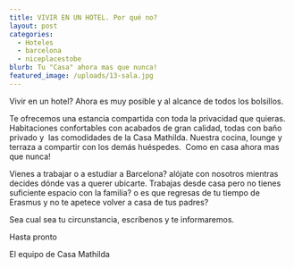 ```yaml
---
title: VIVIR EN UN HOTEL. Por qué no?
layout: post
categories:
  - Hoteles
  - barcelona
  - niceplacestobe
blurb: Tu "Casa" ahora mas que nunca!
featured_image: /uploads/13-sala.jpg
---
```


Vivir en un hotel? Ahora es muy posible y al alcance de todos los bolsillos.

Te ofrecemos una estancia compartida con toda la privacidad que quieras. Habitaciones confortables con acabados de gran calidad, todas con ba&ntilde;o privado y&nbsp; las comodidades de la Casa Mathilda. Nuestra cocina, lounge y terraza a compartir con los dem&aacute;s huéspedes.&nbsp; Como en casa ahora mas que nunca\!

Vienes a trabajar o a estudiar a Barcelona? al&oacute;jate con nosotros mientras decides d&oacute;nde vas a querer ubicarte. Trabajas desde casa pero no tienes suficiente espacio con la familia? o es que regresas de tu tiempo de Erasmus y no te apetece volver a casa de tus padres?&nbsp;

Sea cual sea tu circunstancia, escr&iacute;benos y te informaremos.

Hasta pronto

El equipo de Casa Mathilda